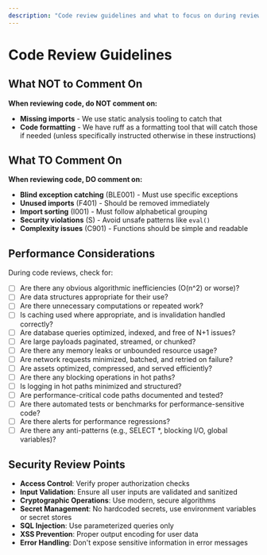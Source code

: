 ```yaml
---
description: "Code review guidelines and what to focus on during reviews"
---
```


# Code Review Guidelines

## What NOT to Comment On

**When reviewing code, do NOT comment on:**

- **Missing imports** - We use static analysis tooling to catch that
- **Code formatting** - We have ruff as a formatting tool that will catch those if needed (unless specifically instructed otherwise in these instructions)

## What TO Comment On

**When reviewing code, DO comment on:**

- **Blind exception catching** (BLE001) - Must use specific exceptions
- **Unused imports** (F401) - Should be removed immediately
- **Import sorting** (I001) - Must follow alphabetical grouping
- **Security violations** (S) - Avoid unsafe patterns like `eval()`
- **Complexity issues** (C901) - Functions should be simple and readable

## Performance Considerations

During code reviews, check for:

- [ ] Are there any obvious algorithmic inefficiencies (O(n^2) or worse)?
- [ ] Are data structures appropriate for their use?
- [ ] Are there unnecessary computations or repeated work?
- [ ] Is caching used where appropriate, and is invalidation handled correctly?
- [ ] Are database queries optimized, indexed, and free of N+1 issues?
- [ ] Are large payloads paginated, streamed, or chunked?
- [ ] Are there any memory leaks or unbounded resource usage?
- [ ] Are network requests minimized, batched, and retried on failure?
- [ ] Are assets optimized, compressed, and served efficiently?
- [ ] Are there any blocking operations in hot paths?
- [ ] Is logging in hot paths minimized and structured?
- [ ] Are performance-critical code paths documented and tested?
- [ ] Are there automated tests or benchmarks for performance-sensitive code?
- [ ] Are there alerts for performance regressions?
- [ ] Are there any anti-patterns (e.g., SELECT *, blocking I/O, global variables)?

## Security Review Points

- **Access Control**: Verify proper authorization checks
- **Input Validation**: Ensure all user inputs are validated and sanitized
- **Cryptographic Operations**: Use modern, secure algorithms
- **Secret Management**: No hardcoded secrets, use environment variables or secret stores
- **SQL Injection**: Use parameterized queries only
- **XSS Prevention**: Proper output encoding for user data
- **Error Handling**: Don't expose sensitive information in error messages
